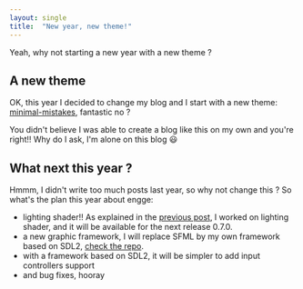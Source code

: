 ```yaml
---
layout: single
title:  "New year, new theme!"
---
```


Yeah, why not starting a new year with a new theme ?
<!--more-->

## A new theme
OK, this year I decided to change my blog and I start with a new theme: [minimal-mistakes](https://mmistakes.github.io/minimal-mistakes), fantastic no ?

You didn't believe I was able to create a blog like this on my own and you're right!!
Why do I ask, I'm alone on this blog 😃

## What next this year ?
Hmmm, I didn't write too much posts last year, so why not change this ?
So what's the plan this year about engge:
- lighting shader!! As explained in the [previous post](../lighting), I worked on lighting shader, and it will be available for the next release 0.7.0.
- a new graphic framework, I will replace SFML by my own framework based on SDL2, [check the repo](https://github.com/scemino/EnggeFramework).
- with a framework based on SDL2, it will be simpler to add input controllers support
- and bug fixes, hooray
